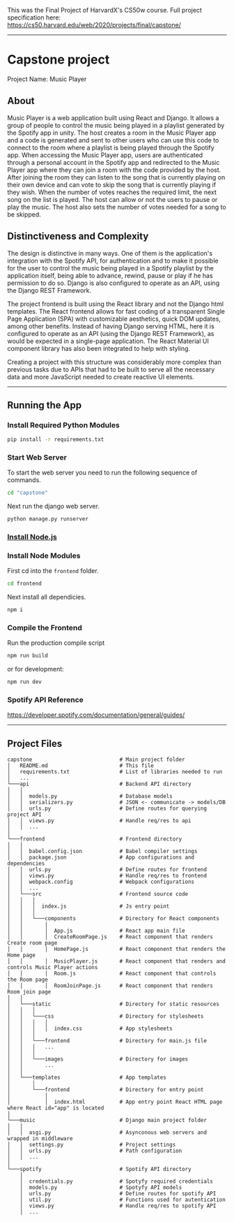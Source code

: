 This was the Final Project of HarvardX's CS50w course.
Full project specification here: https://cs50.harvard.edu/web/2020/projects/final/capstone/

---
# Capstone project

Project Name: Music Player<br>

## About

Music Player is a web application built using React and Django. It allows a group of people to control the music being played in a playlist generated by the Spotify app in unity. The host creates a room in the Music Player app and a code is generated and sent to other users who can use this code to connect to the room where a playlist is being played through the Spotify app. When accessing the Music Player app, users are authenticated through a personal account in the Spotify app and redirected to the Music Player app where they can join a room with the code provided by the host. After joining the room they can listen to the song that is currently playing on their own device and can vote to skip the song that is currently playing if they wish. When the number of votes reaches the required limit, the next song on the list is played. The host can allow or not the users to pause or play the music. The host also sets the number of votes needed for a song to be skipped.

## Distinctiveness and Complexity

The design is distinctive in many ways. One of them is the application's integration with the Spotify API, for authentication and to make it possible for the user to control the music being played in a Spotify playlist by the application itself, being able to advance, rewind, pause or play if he has permission to do so. Django is also configured to operate as an API, using the Django REST Framework.

The project frontend is built using the React library and not the Django html templates. The React frontend allows for fast coding of a transparent Single Page Application (SPA) with customizable aesthetics, quick DOM updates, among other benefits. Instead of having Django serving HTML, here it is configured to operate as an API (using the Django REST Framework), as would be expected in a single-page application. The React Material UI component library has also been integrated to help with styling.

Creating a project with this structure was considerably more complex than previous tasks due to APIs that had to be built to serve all the necessary data and more JavaScript needed to create reactive UI elements.

---
## Running the App

### Install Required Python Modules

```bash
pip install -r requirements.txt
```

### Start Web Server

To start the web server you need to run the following sequence of commands.

```bash
cd "capstone"
```

Next run the django web server.

```bash
python manage.py runserver
```

### [Install Node.js](https://nodejs.org/en/)

### Install Node Modules

First cd into the `frontend` folder.

```bash
cd frontend
```

Next install all dependicies.

```bash
npm i
```

### Compile the Frontend

Run the production compile script

```bash
npm run build
```

or for development:

```bash
npm run dev
```

### Spotify API Reference
https://developer.spotify.com/documentation/general/guides/

---
## Project Files

```
capstone                            # Main project folder
│   README.md                       # This file
│   requirements.txt                # List of libraries needed to run
│   ...
└───api                             # Backend API directory
│   │
│   │  models.py                    # Database models
│   │  serializers.py               # JSON <- communicate -> models/DB
│   │  urls.py                      # Define routes for querying project API
│   │  views.py                     # Handle req/res to api
│   │  ...
│
└───frontend                        # Frontend directory
│   │
│   │  babel.config.json            # Babel compiler settings
│   │  package.json                 # App configurations and dependencies
│   │  urls.py                      # Define routes for frontend
│   │  views.py                     # Handle req/res to frontend
│   │  webpack.config               # Webpack configurations
│   │  ...
│   └───src                         # Frontend source code
│   │   │
│   │   │  index.js                 # Js entry point
│   │   │
│   │   └───components              # Directory for React components
│   │       │
│   │       │  App.js               # React app main file
│   │       │  CreateRoomPage.js    # React component that renders Create room page
│   │       │  HomePage.js          # React component that renders the Home page
│   │       │  MusicPlayer.js       # React component that renders and controls Music Player actions
│   │       │  Room.js              # React component that controls the Room page
│   │       │  RoomJoinPage.js      # React component that renders Room join page
│   │
│   └───static                      # Directory for static resources
│   │   │
│   │   └───css                     # Directory for stylesheets
│   │   │   │
│   │   │   │  index.css            # App stylesheets 
│   │   │
│   │   └───frontend                # Directory for main.js file
│   │   │   ...
│   │   │
│   │   └───images                  # Directory for images
│   │       ...
│   │
│   └───templates                   # App templates
│       │
│       └───frontend                # Directory for entry point
│           │
│           │  index.html           # App entry point React HTML page where React id="app" is located
│
└───music                           # Django main project folder
│   │
│   │  asgi.py                      # Asynconous web servers and wrapped in middleware
│   │  settings.py                  # Project settings
│   │  urls.py                      # Path configuration
│   │  ...
│
└───spotify                         # Spotify API directory
    │
    │  credentials.py               # Spotyfy required credentials
    │  models.py                    # Spotyfy API models
    │  urls.py                      # Define routes for spotify API
    │  util.py                      # Functions used for autentication
    │  views.py                     # Handle req/res to spotify API
    │  ...

```
